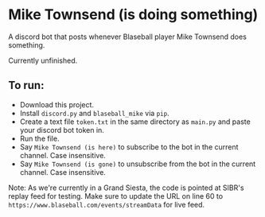 # Mike Townsend (is doing something)

A discord bot that posts whenever Blaseball player Mike Townsend does something.

Currently unfinished.

## To run:
- Download this project.
- Install `discord.py` and `blaseball_mike` via `pip`.
- Create a text file `token.txt` in the same directory as `main.py` and paste your discord bot token in.
- Run the file.
- Say `Mike Townsend (is here)` to subscribe to the bot in the current channel. Case insensitive.
- Say `Mike Townsend (is gone)` to unsubscribe from the bot in the current channel. Case insensitive.

Note: As we're currently in a Grand Siesta, the code is pointed at SIBR's replay feed for testing.
Make sure to update the URL on line 60 to `https://www.blaseball.com/events/streamData` for live feed.